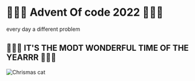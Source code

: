 # 🎄🎄🎄 Advent Of code 2022 🎄🎄🎄
every day a different problem

## 🎄🎄🎄 IT'S THE MODT WONDERFUL TIME OF THE YEARRR 🎄🎄🎄

![Chrismas cat](https://images.pexels.com/photos/236587/pexels-photo-236587.jpeg?auto=compress&cs=tinysrgb&dpr=1&w=500)
